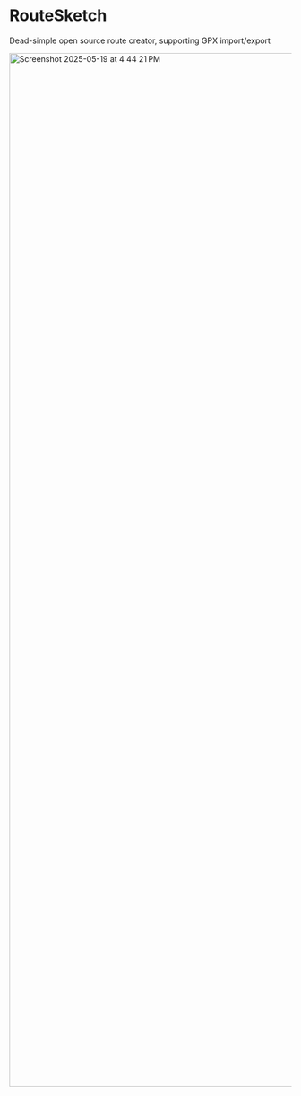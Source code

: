 # RouteSketch
Dead-simple open source route creator, supporting GPX import/export

<img width="1841" alt="Screenshot 2025-05-19 at 4 44 21 PM" src="https://github.com/user-attachments/assets/72d20217-ae20-4795-b273-7bd69ca33d75" />

